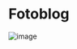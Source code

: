 # Fotoblog

![image](https://github.com/user-attachments/assets/35aed1d6-49bb-4c26-af2e-c66ba6af2d63)


 
